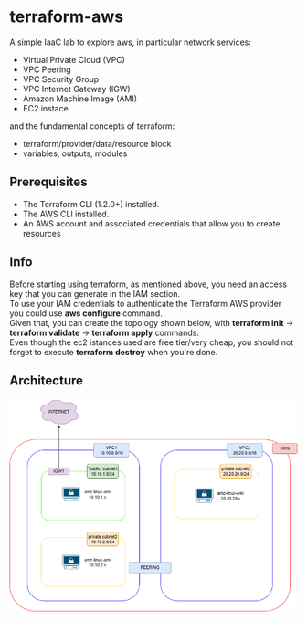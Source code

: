 # terraform-aws

A simple IaaC lab to explore aws, in particular network services:
- Virtual Private Cloud (VPC)
- VPC Peering
- VPC Security Group
- VPC Internet Gateway (IGW)
- Amazon Machine Image (AMI)
- EC2 instace

and the fundamental concepts of terraform:

- terraform/provider/data/resource block
- variables, outputs, modules

## Prerequisites
- The Terraform CLI (1.2.0+) installed.
- The AWS CLI installed.
- An AWS account and associated credentials that allow you to create resources

## Info

Before starting using terraform, as mentioned above, you need an access key that you can generate in the IAM section.<br />
To use your IAM credentials to authenticate the Terraform AWS provider you could use **aws configure** command.<br />
Given that, you can create the topology shown below, with **terraform init** -> **terraform validate** -> **terraform apply** commands.<br />
Even though the ec2 istances used are free tier/very cheap, you should not forget to execute **terraform destroy** when you're done.

## Architecture

![tf-aws-lab](/images/tf-aws-arch.png)
